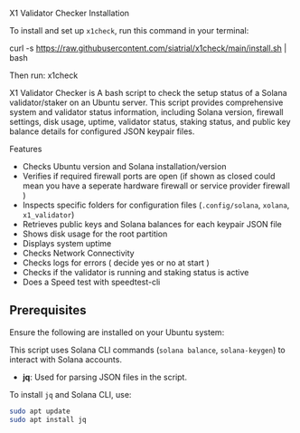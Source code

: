 X1 Validator Checker Installation

To install and set up `x1check`, run this command in your terminal:

curl -s https://raw.githubusercontent.com/siatrial/x1check/main/install.sh | bash

Then run: x1check

X1 Validator Checker is
A bash script to check the setup status of a Solana validator/staker on an Ubuntu server. 
This script provides comprehensive system and validator status information, 
including Solana version, firewall settings, disk usage, uptime, 
validator status, staking status, and public key balance details for configured JSON keypair files.

Features

- Checks Ubuntu version and Solana installation/version
- Verifies if required firewall ports are open (if shown as closed could mean you have a seperate hardware firewall or service provider firewall )
- Inspects specific folders for configuration files (`.config/solana`, `xolana`, `x1_validator`)
- Retrieves public keys and Solana balances for each keypair JSON file
- Shows disk usage for the root partition
- Displays system uptime
- Checks Network Connectivity
- Checks logs for errors ( decide yes or no at start )
- Checks if the validator is running and staking status is active
- Does a Speed test with speedtest-cli

## Prerequisites

Ensure the following are installed on your Ubuntu system:

This script uses Solana CLI commands (`solana balance`, `solana-keygen`) to interact with Solana accounts.
- **jq**: Used for parsing JSON files in the script.

To install `jq` and Solana CLI, use:
```bash
sudo apt update
sudo apt install jq
